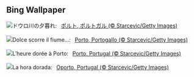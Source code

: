 ## Bing Wallpaper
![](https://www.bing.com/th?id=OHR.PortoSunset_JA-JP4070269520_UHD.jpg&w=1000)ドウロ川の夕暮れ:&nbsp;&ensp;[ポルト, ポルトガル (© Starcevic/Getty Images)](https://www.bing.com/th?id=OHR.PortoSunset_JA-JP4070269520_UHD.jpg)
<br><br/>
![](https://www.bing.com/th?id=OHR.PortoSunset_IT-IT1632622830_UHD.jpg&w=1000)Dolce scorre il fiume...:&nbsp;&ensp;[Porto, Portogallo (© Starcevic/Getty Images)](https://www.bing.com/th?id=OHR.PortoSunset_IT-IT1632622830_UHD.jpg)
<br><br/>
![](https://www.bing.com/th?id=OHR.PortoSunset_FR-FR7243507947_UHD.jpg&w=1000)L'heure dorée à Porto:&nbsp;&ensp;[Porto, Portugal (© Starcevic/Getty Images)](https://www.bing.com/th?id=OHR.PortoSunset_FR-FR7243507947_UHD.jpg)
<br><br/>
![](https://www.bing.com/th?id=OHR.PortoSunset_ES-ES3099666552_UHD.jpg&w=1000)La hora dorada:&nbsp;&ensp;[Oporto, Portugal (© Starcevic/Getty Images)](https://www.bing.com/th?id=OHR.PortoSunset_ES-ES3099666552_UHD.jpg)
<br><br/>
